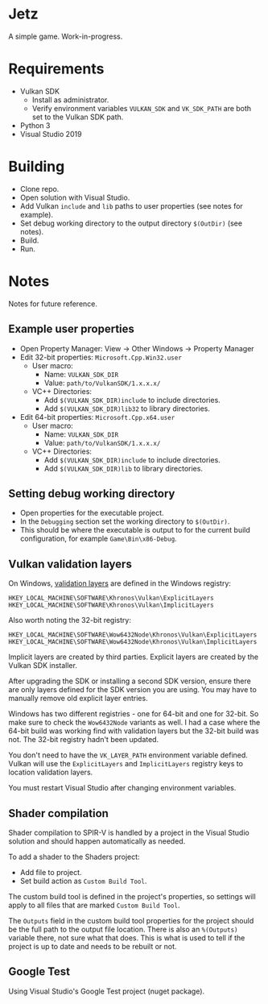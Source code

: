 # Jetz

A simple game. Work-in-progress.

# Requirements

* Vulkan SDK
    * Install as administrator.
    * Verify environment variables `VULKAN_SDK` and `VK_SDK_PATH` are both set to the Vulkan SDK path.
* Python 3
* Visual Studio 2019

# Building

* Clone repo.
* Open solution with Visual Studio.
* Add Vulkan `include` and `lib` paths to user properties (see notes for example).
* Set debug working directory to the output directory `$(OutDir)` (see notes).
* Build.
* Run.

# Notes

Notes for future reference.

## Example user properties

* Open Property Manager: View -> Other Windows -> Property Manager
* Edit 32-bit properties: `Microsoft.Cpp.Win32.user`
    * User macro: 
        * Name: `VULKAN_SDK_DIR`
        * Value: `path/to/VulkanSDK/1.x.x.x/`
    * VC++ Directories:
        * Add `$(VULKAN_SDK_DIR)include` to include directories.
        * Add `$(VULKAN_SDK_DIR)lib32` to library directories.
* Edit 64-bit properties: `Microsoft.Cpp.x64.user`
    * User macro: 
        * Name: `VULKAN_SDK_DIR`
        * Value: `path/to/VulkanSDK/1.x.x.x/`
    * VC++ Directories:
        * Add `$(VULKAN_SDK_DIR)include` to include directories.
        * Add `$(VULKAN_SDK_DIR)lib` to library directories.

## Setting debug working directory

* Open properties for the executable project.
* In the `Debugging` section set the working directory to `$(OutDir)`.
* This should be where the executable is output to for the current build configuration, for example `Game\Bin\x86-Debug`.

## Vulkan validation layers

On Windows, [validation layers](https://vulkan.lunarg.com/doc/sdk/1.0.39.0/windows/layers.html
) are defined in the Windows registry:

```
HKEY_LOCAL_MACHINE\SOFTWARE\Khronos\Vulkan\ExplicitLayers
HKEY_LOCAL_MACHINE\SOFTWARE\Khronos\Vulkan\ImplicitLayers
```

Also worth noting the 32-bit registry:
```
HKEY_LOCAL_MACHINE\SOFTWARE\Wow6432Node\Khronos\Vulkan\ExplicitLayers
HKEY_LOCAL_MACHINE\SOFTWARE\Wow6432Node\Khronos\Vulkan\ImplicitLayers
```

Implicit layers are created by third parties. Explicit layers are created by the Vulkan SDK installer.

After upgrading the SDK or installing a second SDK version, ensure there are only layers defined for the SDK version you are using. You may have to manually remove old explicit layer entries.

Windows has two different registries - one for 64-bit and one for 32-bit. So make sure to check the `Wow6432Node` variants as well. I had a case where the 64-bit build was working find with validation layers but the 32-bit build was not. The 32-bit registry hadn't been updated.

You don't need to have the `VK_LAYER_PATH` environment variable defined. Vulkan will use the `ExplicitLayers` and `ImplicitLayers` registry keys to location validation layers.

You must restart Visual Studio after changing environment variables.

## Shader compilation

Shader compilation to SPIR-V is handled by a project in the Visual Studio solution and should happen automatically as needed.

To add a shader to the Shaders project:

* Add file to project.
* Set build action as `Custom Build Tool`.

The custom build tool is defined in the project's properties, so settings will apply to all files that are marked `Custom Build Tool`.

The `Outputs` field in the custom build tool properties for the project should be the full path to the output file location. There is also an `%(Outputs)` variable there, not sure what that does. This is what is used to tell if the project is up to date and needs to be rebuilt or not.

## Google Test

Using Visual Studio's Google Test project (nuget package).